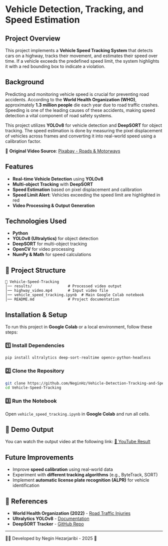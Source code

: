 # Vehicle Detection, Tracking, and Speed Estimation

##  Project Overview
This project implements a **Vehicle Speed Tracking System** that detects cars on a highway, tracks their movement, and estimates their speed over time. If a vehicle exceeds the predefined speed limit, the system highlights it with a red bounding box to indicate a violation.

##  Background
Predicting and monitoring vehicle speed is crucial for preventing road accidents. According to the **World Health Organization (WHO)**, approximately **1.3 million people** die each year due to road traffic crashes. Speeding is one of the leading causes of these accidents, making speed detection a vital component of road safety systems.

This project utilizes **YOLOv8** for vehicle detection and **DeepSORT** for object tracking. The speed estimation is done by measuring the pixel displacement of vehicles across frames and converting it into real-world speed using a calibration factor.

🔗 **Original Video Source**: [Pixabay - Roads & Motorways](https://pixabay.com/videos/roads-motorways-highway-1952/)

##  Features
- **Real-time Vehicle Detection** using **YOLOv8**
- **Multi-object Tracking** with **DeepSORT**
- **Speed Estimation** based on pixel displacement and calibration
- **Speed Limit Alert**: Vehicles exceeding the speed limit are highlighted in red
- **Video Processing & Output Generation**

##  Technologies Used
- **Python**
- **YOLOv8 (Ultralytics)** for object detection
- **DeepSORT** for multi-object tracking
- **OpenCV** for video processing
- **NumPy & Math** for speed calculations

## 📂 Project Structure
```
📂 Vehicle-Speed-Tracking
│── results/                # Processed video output
│── highway_video.mp4       # Input video file
│── vehicle_speed_tracking.ipynb  # Main Google Colab notebook
│── README.md               # Project documentation
```

##  Installation & Setup
To run this project in **Google Colab** or a local environment, follow these steps:

### 1️⃣ Install Dependencies
```bash
pip install ultralytics deep-sort-realtime opencv-python-headless
```

### 2️⃣ Clone the Repository
```bash
git clone https://github.com/NeginHz/Vehicle-Detection-Tracking-and-Speed-Estimation
cd Vehicle-Speed-Tracking
```

### 3️⃣ Run the Notebook
Open `vehicle_speed_tracking.ipynb` in **Google Colab** and run all cells.

## 🎥 Demo Output
You can watch the output video at the following link:
[🔗 YouTube Result](https://www.youtube.com/watch?v=QpQxzGtMqsk)

##  Future Improvements
- Improve **speed calibration** using real-world data
- Experiment with **different tracking algorithms** (e.g., ByteTrack, SORT)
- Implement **automatic license plate recognition (ALPR)** for vehicle identification

## 📜 References
- **World Health Organization (2022)** - [Road Traffic Injuries](https://www.who.int/news-room/fact-sheets/detail/road-traffic-injuries)
- **Ultralytics YOLOv8** - [Documentation](https://docs.ultralytics.com/)
- **DeepSORT Tracker** - [GitHub Repo](https://github.com/nwojke/deep_sort)

---
👨‍💻 Developed by Negin Hezarjaribi - 2025 🚀

